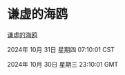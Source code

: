 # 谦虚的海鸥
[谦虚的海鸥](http://219.139.197.74:56308/qxdho/course/base/hotlink/index.php)

2024年 10月 31日 星期四 07:10:01 CST

2024年 10月 30日 星期三 23:10:01 GMT
